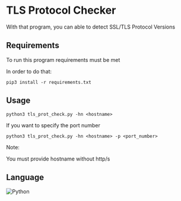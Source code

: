 # TLS Protocol Checker
With that program, you can able to detect SSL/TLS Protocol Versions

## Requirements
To run this program requirements must be met

In order to do that:
```
pip3 install -r requirements.txt
```

## Usage
```
python3 tls_prot_check.py -hn <hostname>
```

If you want to specify the port number
```
python3 tls_prot_check.py -hn <hostname> -p <port_number>
```

Note:

You must provide hostname without http/s

## Language
![Python](https://img.shields.io/badge/python-3670A0?style=for-the-badge&logo=python&logoColor=ffdd54)